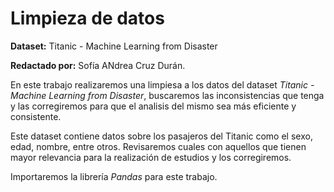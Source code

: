 # Limpieza de datos 
**Dataset:** Titanic - Machine Learning from Disaster

**Redactado por:** Sofía ANdrea Cruz Durán.

En este trabajo realizaremos una limpiesa a los datos del dataset *Titanic - Machine Learning from Disaster*, buscaremos las inconsistencias que tenga y las corregiremos para que el analisis del mismo sea más eficiente y consistente.

Este dataset contiene datos sobre los pasajeros del Titanic como el sexo, edad, nombre, entre otros. Revisaremos cuales con aquellos que tienen mayor relevancia para la realización de estudios y los corregiremos.

Importaremos la librería *Pandas* para este trabajo.
